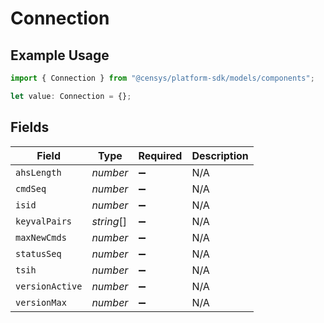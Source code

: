 # Connection

## Example Usage

```typescript
import { Connection } from "@censys/platform-sdk/models/components";

let value: Connection = {};
```

## Fields

| Field              | Type               | Required           | Description        |
| ------------------ | ------------------ | ------------------ | ------------------ |
| `ahsLength`        | *number*           | :heavy_minus_sign: | N/A                |
| `cmdSeq`           | *number*           | :heavy_minus_sign: | N/A                |
| `isid`             | *number*           | :heavy_minus_sign: | N/A                |
| `keyvalPairs`      | *string*[]         | :heavy_minus_sign: | N/A                |
| `maxNewCmds`       | *number*           | :heavy_minus_sign: | N/A                |
| `statusSeq`        | *number*           | :heavy_minus_sign: | N/A                |
| `tsih`             | *number*           | :heavy_minus_sign: | N/A                |
| `versionActive`    | *number*           | :heavy_minus_sign: | N/A                |
| `versionMax`       | *number*           | :heavy_minus_sign: | N/A                |